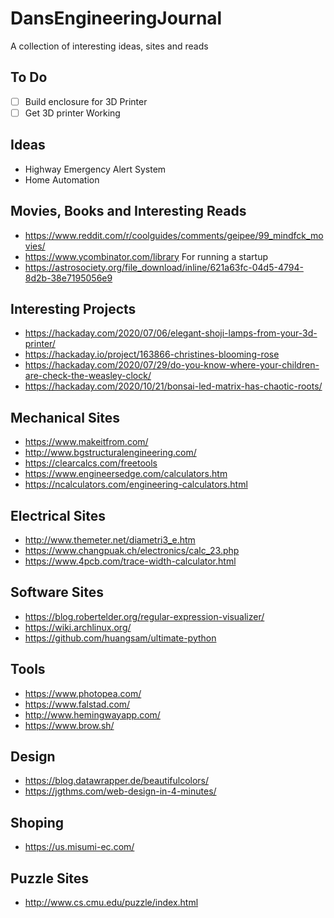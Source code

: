 # DansEngineeringJournal
A collection of interesting ideas, sites and reads

## To Do
- [ ] Build enclosure for 3D Printer
- [ ] Get 3D printer Working

## Ideas
- Highway Emergency Alert System
- Home Automation
 
## Movies, Books and Interesting Reads
- https://www.reddit.com/r/coolguides/comments/geipee/99_mindfck_movies/
- https://www.ycombinator.com/library For running a startup
- https://astrosociety.org/file_download/inline/621a63fc-04d5-4794-8d2b-38e7195056e9

 
## Interesting Projects
- https://hackaday.com/2020/07/06/elegant-shoji-lamps-from-your-3d-printer/
- https://hackaday.io/project/163866-christines-blooming-rose
- https://hackaday.com/2020/07/29/do-you-know-where-your-children-are-check-the-weasley-clock/
- https://hackaday.com/2020/10/21/bonsai-led-matrix-has-chaotic-roots/


## Mechanical Sites
- https://www.makeitfrom.com/
- http://www.bgstructuralengineering.com/
- https://clearcalcs.com/freetools
- https://www.engineersedge.com/calculators.htm
- https://ncalculators.com/engineering-calculators.html

## Electrical Sites
- http://www.themeter.net/diametri3_e.htm
- https://www.changpuak.ch/electronics/calc_23.php
- https://www.4pcb.com/trace-width-calculator.html

## Software Sites
- https://blog.robertelder.org/regular-expression-visualizer/
- https://wiki.archlinux.org/
- https://github.com/huangsam/ultimate-python

## Tools
- https://www.photopea.com/
- https://www.falstad.com/
- http://www.hemingwayapp.com/
- https://www.brow.sh/

## Design
- https://blog.datawrapper.de/beautifulcolors/
- https://jgthms.com/web-design-in-4-minutes/

## Shoping
- https://us.misumi-ec.com/

## Puzzle Sites
- http://www.cs.cmu.edu/puzzle/index.html


  
